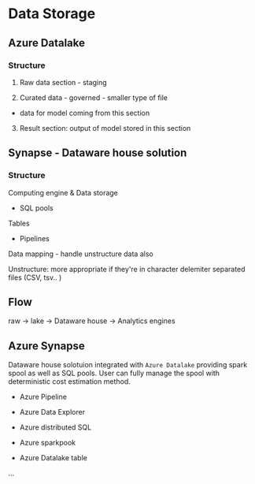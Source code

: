 # Data Storage

## Azure Datalake

### Structure

1. Raw data section - staging

2. Curated data - governed - smaller type of file

* data for model coming from this section

3. Result section: output of model stored in this section

## Synapse - Dataware house solution

### Structure

Computing engine & Data storage

* SQL pools

Tables
 
* Pipelines

Data mapping - handle unstructure data also

Unstructure: more appropriate if they're in character delemiter separated files (CSV, tsv.. )

## Flow 

raw -> lake -> Dataware house -> Analytics engines

## Azure Synapse

Dataware house solotuion integrated with `Azure Datalake` providing spark spool as well as SQL pools. User can fully manage the spool with deterministic cost estimation method.

* Azure Pipeline

* Azure Data Explorer

* Azure distributed SQL

* Azure sparkpook 

* Azure Datalake table

...

